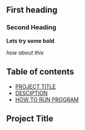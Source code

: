 ## First heading
### Second Heading 
**Lets try some bold**

*how about this*


## Table of contents
- [ PROJECT TITLE ](#PROJECT-TITLE)
- [DESCIPTION](#DISCIPTION)
- [HOW TO RUN PROGRAM](#HOW-TO-RUN-PROJECT)

## Project Title 

